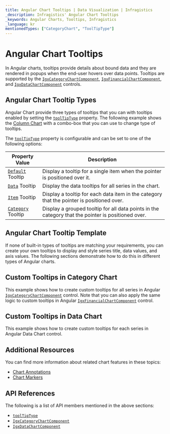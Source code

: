 ```yaml
---
title: Angular Chart Tooltips | Data Visualization | Infragistics
_description: Infragistics' Angular Chart Tooltips
_keywords: Angular Charts, Tooltips, Infragistics
_language: kr
mentionedTypes: ["CategoryChart", "ToolTipType"]
---
```


# Angular Chart Tooltips

In Angular charts, tooltips provide details about bound data and they are rendered in popups when the end-user hovers over data points. Tooltips are supported by the [`IgxCategoryChartComponent`]({environment:dvApiBaseUrl}/products/ignite-ui-angular/api/docs/typescript/latest/classes/igniteui_angular_charts.igxcategorychartcomponent.html), [`IgxFinancialChartComponent`]({environment:dvApiBaseUrl}/products/ignite-ui-angular/api/docs/typescript/latest/classes/igniteui_angular_charts.igxfinancialchartcomponent.html), and [`IgxDataChartComponent`]({environment:dvApiBaseUrl}/products/ignite-ui-angular/api/docs/typescript/latest/classes/igniteui_angular_charts.igxdatachartcomponent.html) controls.

## Angular Chart Tooltip Types

Angular Chart provide three types of tooltips that you can with tooltips enabled by setting the [`toolTipType`]({environment:dvApiBaseUrl}/products/ignite-ui-angular/api/docs/typescript/latest/classes/igniteui_angular_charts.igxdomainchartcomponent.html#toolTipType) property. The following example shows the [Column Chart](../types/column-chart.md) with a combo-box that you can use to change type of tooltips.

<code-view style="height: 500px" alt="Angular Tooltip Types Example"
           data-demos-base-url="{environment:dvDemosBaseUrl}"
                    iframe-src="{environment:dvDemosBaseUrl}/charts/category-chart/column-chart-with-tooltips"
                                                 github-src="charts/category-chart/column-chart-with-tooltips">
</code-view>


<div class="divider--half"></div>

The [`toolTipType`]({environment:dvApiBaseUrl}/products/ignite-ui-angular/api/docs/typescript/latest/classes/igniteui_angular_charts.igxdomainchartcomponent.html#toolTipType) property is configurable and can be set to one of the following options:

| Property Value     | Description |
| -------------------|---------------- |
| [`Default`]({environment:dvApiBaseUrl}/products/ignite-ui-angular/api/docs/typescript/latest/enums/NaNtooltiptype.html#Default)  Tooltip | Display a tooltip for a single item when the pointer is positioned over it. |
| [`Data`]({environment:dvApiBaseUrl}/products/ignite-ui-angular/api/docs/typescript/latest/enums/NaNtooltiptype.html#Data) Tooltip | Display the data tooltips for all series in the chart. |
| [`Item`]({environment:dvApiBaseUrl}/products/ignite-ui-angular/api/docs/typescript/latest/enums/NaNtooltiptype.html#Item)  Tooltip    | Display a tooltip for each data item in the category that the pointer is positioned over. |
| [`Category`]({environment:dvApiBaseUrl}/products/ignite-ui-angular/api/docs/typescript/latest/enums/NaNtooltiptype.html#Category) Tooltip | Display a grouped tooltip for all data points in the category that the pointer is positioned over. |

<div class="divider--half"></div>

## Angular Chart Tooltip Template

If none of built-in types of tooltips are matching your requirements, you can create your own tooltips to display and style series title, data values, and axis values. The following sections demonstrate how to do this in different types of Angular charts.

## Custom Tooltips in Category Chart

This example shows how to create custom tooltips for all series in Angular [`IgxCategoryChartComponent`]({environment:dvApiBaseUrl}/products/ignite-ui-angular/api/docs/typescript/latest/classes/igniteui_angular_charts.igxcategorychartcomponent.html) control. Note that you can also apply the same logic to custom tooltips in Angular [`IgxFinancialChartComponent`]({environment:dvApiBaseUrl}/products/ignite-ui-angular/api/docs/typescript/latest/classes/igniteui_angular_charts.igxfinancialchartcomponent.html) control.

<code-view style="height: 500px" alt="Angular Tooltip Template"
           data-demos-base-url="{environment:dvDemosBaseUrl}"
                    iframe-src="{environment:dvDemosBaseUrl}/charts/category-chart/tooltip-template"
                                                 github-src="charts/category-chart/tooltip-template">
</code-view>


<div class="divider--half"></div>

## Custom Tooltips in Data Chart

This example shows how to create custom tooltips for each series in Angular Data Chart control.

<code-view style="height: 500px" alt="Angular Tooltip Template"
           data-demos-base-url="{environment:dvDemosBaseUrl}"
                    iframe-src="{environment:dvDemosBaseUrl}/charts/data-chart/tooltip-template"
                                                 github-src="charts/data-chart/tooltip-template">
</code-view>


<div class="divider--half"></div>

## Additional Resources

You can find more information about related chart features in these topics:

*   [Chart Annotations](chart-annotations.md)
*   [Chart Markers](chart-markers.md)

## API References

The following is a list of API members mentioned in the above sections:

*   [`toolTipType`]({environment:dvApiBaseUrl}/products/ignite-ui-angular/api/docs/typescript/latest/classes/igniteui_angular_charts.igxdomainchartcomponent.html#toolTipType)
*   [`IgxCategoryChartComponent`]({environment:dvApiBaseUrl}/products/ignite-ui-angular/api/docs/typescript/latest/classes/igniteui_angular_charts.igxcategorychartcomponent.html)
*   [`IgxDataChartComponent`]({environment:dvApiBaseUrl}/products/ignite-ui-angular/api/docs/typescript/latest/classes/igniteui_angular_charts.igxdatachartcomponent.html)
